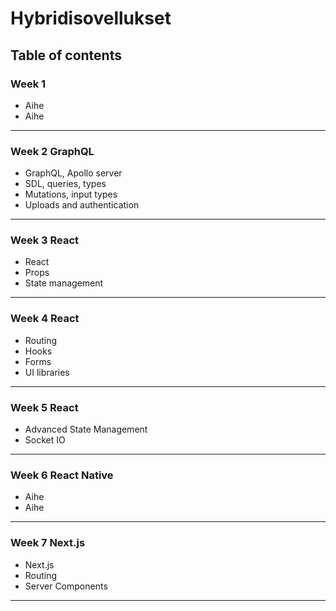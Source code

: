# Hybridisovellukset

## Table of contents

### Week 1

- Aihe
- Aihe

---

### Week 2 GraphQL

- GraphQL, Apollo server
- SDL, queries, types
- Mutations, input types
- Uploads and authentication

---

### Week 3 React

- React
- Props
- State management

---

### Week 4 React

- Routing
- Hooks
- Forms
- UI libraries

---

### Week 5 React

- Advanced State Management
- Socket IO

---

### Week 6 React Native

- Aihe
- Aihe

---

### Week 7 Next.js

- Next.js
- Routing
- Server Components

---

